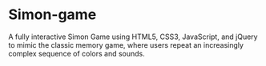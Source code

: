 # Simon-game
A fully interactive Simon Game using HTML5, CSS3, JavaScript, and jQuery to mimic the classic  memory game, where users repeat an increasingly complex sequence of colors and sounds.
